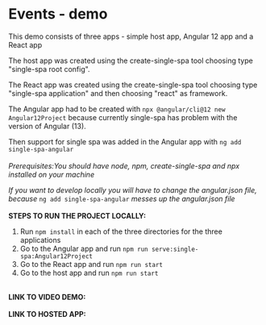 <H1>Events - demo</H1>

This demo consists of three apps - simple host app, Angular 12 app and a React app

The host app was created using the create-single-spa tool choosing type "single-spa root config".

The React app was created using the create-single-spa tool choosing type "single-spa application"
and then choosing "react" as framework.

The Angular app had to be created with `npx @angular/cli@12 new Angular12Project` because currently
single-spa has problem with the version of Angular (13).

Then support for single spa was added in the Angular app with `ng add single-spa-angular`
<br/><br/>
<i>Prerequisites:You should have node, npm, create-single-spa and npx installed on your machine</i>

<i>If you want to develop locally you will have to change the angular.json file, because </i>
`ng add single-spa-angular`
<i> messes up the angular.json file </i>
<br/><br/>
<b>STEPS TO RUN THE PROJECT LOCALLY:</b>

1. Run `npm install` in each of the three directories for the three applications
2. Go to the Angular app and run `npm run serve:single-spa:Angular12Project`
3. Go to the React app and run `npm run start`
4. Go to the host app and run `npm run start`

<br/>
<b>LINK TO VIDEO DEMO:</b>
<br/><br/>
<b>LINK TO HOSTED APP:</b> 